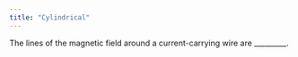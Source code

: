 ```yaml
---
title: "Cylindrical"
---
```

The lines of the magnetic field around a current-carrying wire are _________.

